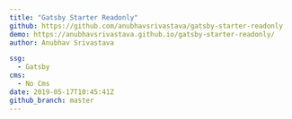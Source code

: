 ```yaml
---
title: "Gatsby Starter Readonly"
github: https://github.com/anubhavsrivastava/gatsby-starter-readonly
demo: https://anubhavsrivastava.github.io/gatsby-starter-readonly/
author: Anubhav Srivastava

ssg:
  - Gatsby
cms:
  - No Cms
date: 2019-05-17T10:45:41Z
github_branch: master
---
```

